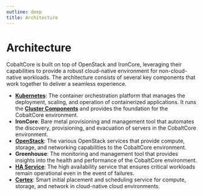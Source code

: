 ```yaml
---
outline: deep
title: Architecture
---
```


# Architecture

CobaltCore is built on top of OpenStack and IronCore, leveraging their capabilities to provide a robust cloud-native environment for non-cloud-native workloads. The architecture consists of several key components that work together to deliver a seamless experience.

- [**Kubernetes**](./cluster): The container orchestration platform that manages the deployment, scaling, and operation of containerized applications. It runs the [**Cluster Components**](./cluster.md) and provides the foundation for the CobaltCore environment.
- **IronCore**: Bare metal provisioning and management tool that automates the discovery, provisioning, and evacuation of servers in the CobaltCore environment.
- [**OpenStack**](./openstack): The various OpenStack services that provide compute, storage, and networking capabilities to the CobaltCore environment.
- **Greenhouse**: The monitoring and management tool that provides insights into the health and performance of the CobaltCore environment.
- [**HA Service**](./cluster#ha-service): The high availability service that ensures critical workloads remain operational even in the event of failures.
- [**Cortex**](./cortex): Smart initial placement and scheduling service for compute, storage, and network in cloud-native cloud environments.
